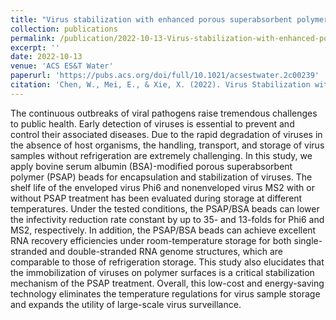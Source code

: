 ```yaml
---
title: "Virus stabilization with enhanced porous superabsorbent polymer (PSAP) beads for diagnostics and surveillance"
collection: publications
permalink: /publication/2022-10-13-Virus-stabilization-with-enhanced-porous-superabsorbent-polymer-(PSAP)-beads-for-diagnostics-and-surveillance
excerpt: ''
date: 2022-10-13
venue: 'ACS ES&T Water'
paperurl: 'https://pubs.acs.org/doi/full/10.1021/acsestwater.2c00239'
citation: 'Chen, W., Mei, E., & Xie, X. (2022). Virus Stabilization with Enhanced Porous Superabsorbent Polymer (PSAP) Beads for Diagnostics and Surveillance. _ACS ES&T Water_. https://doi.org/10.1021/acsestwater.2c00239'
---
```


The continuous outbreaks of viral pathogens raise tremendous challenges to public health. Early detection of viruses is essential to prevent and control their associated diseases. Due to the rapid degradation of viruses in the absence of host organisms, the handling, transport, and storage of virus samples without refrigeration are extremely challenging. In this study, we apply bovine serum albumin (BSA)-modified porous superabsorbent polymer (PSAP) beads for encapsulation and stabilization of viruses. The shelf life of the enveloped virus Phi6 and nonenveloped virus MS2 with or without PSAP treatment has been evaluated during storage at different temperatures. Under the tested conditions, the PSAP/BSA beads can lower the infectivity reduction rate constant by up to 35- and 13-folds for Phi6 and MS2, respectively. In addition, the PSAP/BSA beads can achieve excellent RNA recovery efficiencies under room-temperature storage for both single-stranded and double-stranded RNA genome structures, which are comparable to those of refrigeration storage. This study also elucidates that the immobilization of viruses on polymer surfaces is a critical stabilization mechanism of the PSAP treatment. Overall, this low-cost and energy-saving technology eliminates the temperature regulations for virus sample storage and expands the utility of large-scale virus surveillance.
